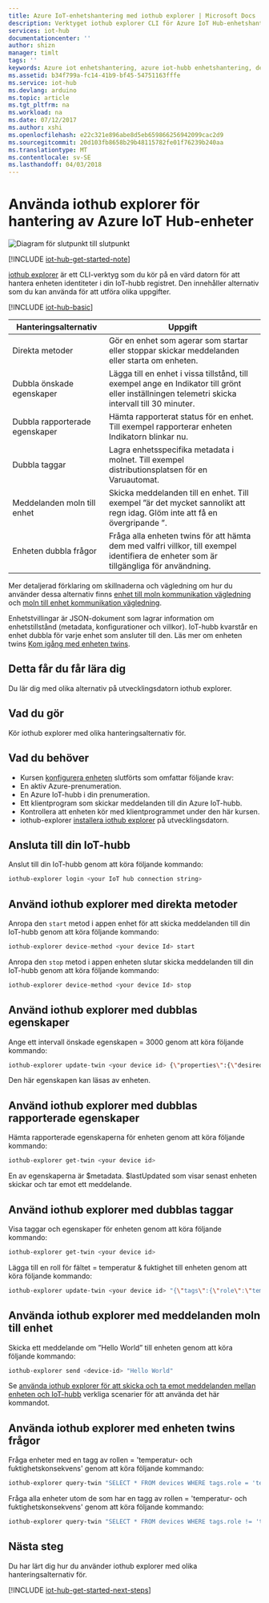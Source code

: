 ```yaml
---
title: Azure IoT-enhetshantering med iothub explorer | Microsoft Docs
description: Verktyget iothub explorer CLI för Azure IoT Hub-enhetshantering med direkta metoder och de två alternativ för egenskaper.
services: iot-hub
documentationcenter: ''
author: shizn
manager: timlt
tags: ''
keywords: Azure iot enhetshantering, azure iot-hubb enhetshantering, device management iot, enhetshantering för iot-hubb
ms.assetid: b34f799a-fc14-41b9-bf45-54751163fffe
ms.service: iot-hub
ms.devlang: arduino
ms.topic: article
ms.tgt_pltfrm: na
ms.workload: na
ms.date: 07/12/2017
ms.author: xshi
ms.openlocfilehash: e22c321e896abe8d5eb659866256942099cac2d9
ms.sourcegitcommit: 20d103fb8658b29b48115782fe01f76239b240aa
ms.translationtype: MT
ms.contentlocale: sv-SE
ms.lasthandoff: 04/03/2018
---
```

# <a name="use-iothub-explorer-for-azure-iot-hub-device-management"></a>Använda iothub explorer för hantering av Azure IoT Hub-enheter

![Diagram för slutpunkt till slutpunkt](media/iot-hub-get-started-e2e-diagram/2.png)

[!INCLUDE [iot-hub-get-started-note](../../includes/iot-hub-get-started-note.md)]

[iothub explorer](https://github.com/azure/iothub-explorer) är ett CLI-verktyg som du kör på en värd datorn för att hantera enheten identiteter i din IoT-hubb registret. Den innehåller alternativ som du kan använda för att utföra olika uppgifter.

[!INCLUDE [iot-hub-basic](../../includes/iot-hub-basic-whole.md)]

| Hanteringsalternativ          | Uppgift                                                                                                                            |
|----------------------------|------------------------------------------------------------------------------------------------------------------------------|
| Direkta metoder             | Gör en enhet som agerar som startar eller stoppar skickar meddelanden eller starta om enheten.                                        |
| Dubbla önskade egenskaper    | Lägga till en enhet i vissa tillstånd, till exempel ange en Indikator till grönt eller inställningen telemetri skicka intervall till 30 minuter.         |
| Dubbla rapporterade egenskaper   | Hämta rapporterat status för en enhet. Till exempel rapporterar enheten Indikatorn blinkar nu.                                    |
| Dubbla taggar                  | Lagra enhetsspecifika metadata i molnet. Till exempel distributionsplatsen för en Varuautomat.                         |
| Meddelanden moln till enhet   | Skicka meddelanden till en enhet. Till exempel ”är det mycket sannolikt att regn idag. Glöm inte att få en övergripande ”.              |
| Enheten dubbla frågor        | Fråga alla enheten twins för att hämta dem med valfri villkor, till exempel identifiera de enheter som är tillgängliga för användning. |

Mer detaljerad förklaring om skillnaderna och vägledning om hur du använder dessa alternativ finns [enhet till moln kommunikation vägledning](iot-hub-devguide-d2c-guidance.md) och [moln till enhet kommunikation vägledning](iot-hub-devguide-c2d-guidance.md).

Enhetstvillingar är JSON-dokument som lagrar information om enhetstillstånd (metadata, konfigurationer och villkor). IoT-hubb kvarstår en enhet dubbla för varje enhet som ansluter till den. Läs mer om enheten twins [Kom igång med enheten twins](iot-hub-node-node-twin-getstarted.md).

## <a name="what-you-learn"></a>Detta får du får lära dig

Du lär dig med olika alternativ på utvecklingsdatorn iothub explorer.

## <a name="what-you-do"></a>Vad du gör

Kör iothub explorer med olika hanteringsalternativ för.

## <a name="what-you-need"></a>Vad du behöver

- Kursen [konfigurera enheten](iot-hub-raspberry-pi-kit-node-get-started.md) slutförts som omfattar följande krav:
- En aktiv Azure-prenumeration.
- En Azure IoT-hubb i din prenumeration.
- Ett klientprogram som skickar meddelanden till din Azure IoT-hubb.
- Kontrollera att enheten kör med klientprogrammet under den här kursen.
- iothub-explorer [installera iothub explorer](https://github.com/azure/iothub-explorer) på utvecklingsdatorn.

## <a name="connect-to-your-iot-hub"></a>Ansluta till din IoT-hubb

Anslut till din IoT-hubb genom att köra följande kommando:

```bash
iothub-explorer login <your IoT hub connection string>
```

## <a name="use-iothub-explorer-with-direct-methods"></a>Använd iothub explorer med direkta metoder

Anropa den `start` metod i appen enhet för att skicka meddelanden till din IoT-hubb genom att köra följande kommando:

```bash
iothub-explorer device-method <your device Id> start
```

Anropa den `stop` metod i appen enheten slutar skicka meddelanden till din IoT-hubb genom att köra följande kommando:

```bash
iothub-explorer device-method <your device Id> stop
```

## <a name="use-iothub-explorer-with-twins-desired-properties"></a>Använd iothub explorer med dubblas egenskaper

Ange ett intervall önskade egenskapen = 3000 genom att köra följande kommando:

```bash
iothub-explorer update-twin <your device id> {\"properties\":{\"desired\":{\"interval\":3000}}}
```

Den här egenskapen kan läsas av enheten.

## <a name="use-iothub-explorer-with-twins-reported-properties"></a>Använd iothub explorer med dubblas rapporterade egenskaper

Hämta rapporterade egenskaperna för enheten genom att köra följande kommando:

```bash
iothub-explorer get-twin <your device id>
```

En av egenskaperna är $metadata. $lastUpdated som visar senast enheten skickar och tar emot ett meddelande.

## <a name="use-iothub-explorer-with-twins-tags"></a>Använd iothub explorer med dubblas taggar

Visa taggar och egenskaper för enheten genom att köra följande kommando:

```bash
iothub-explorer get-twin <your device id>
```

Lägga till en roll för fältet = temperatur & fuktighet till enheten genom att köra följande kommando:

```bash
iothub-explorer update-twin <your device id> "{\"tags\":{\"role\":\"temperature&humidity\"}}"
```

## <a name="use-iothub-explorer-with-cloud-to-device-messages"></a>Använda iothub explorer med meddelanden moln till enhet

Skicka ett meddelande om ”Hello World” till enheten genom att köra följande kommando:

```bash
iothub-explorer send <device-id> "Hello World"
```

Se [använda iothub explorer för att skicka och ta emot meddelanden mellan enheten och IoT-hubb](iot-hub-explorer-cloud-device-messaging.md) verkliga scenarier för att använda det här kommandot.

## <a name="use-iothub-explorer-with-device-twins-queries"></a>Använda iothub explorer med enheten twins frågor

Fråga enheter med en tagg av rollen = 'temperatur- och fuktighetskonsekvens' genom att köra följande kommando:

```bash
iothub-explorer query-twin "SELECT * FROM devices WHERE tags.role = 'temperature&humidity'"
```

Fråga alla enheter utom de som har en tagg av rollen = 'temperatur- och fuktighetskonsekvens' genom att köra följande kommando:

```bash
iothub-explorer query-twin "SELECT * FROM devices WHERE tags.role != 'temperature&humidity'"
```

## <a name="next-steps"></a>Nästa steg

Du har lärt dig hur du använder iothub explorer med olika hanteringsalternativ för.

[!INCLUDE [iot-hub-get-started-next-steps](../../includes/iot-hub-get-started-next-steps.md)]
